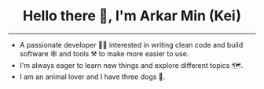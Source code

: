 <h1 align="center">Hello there 👋, I'm Arkar Min (Kei)</h1>

---
- A passionate developer 🧑‍💻 interested in writing clean code and build software 🕸️ and tools ⚒️ to make more easier to use.
- I'm always eager to learn new things and explore different topics 🗺️.
- I am an animal lover and I have three dogs 🐶.

